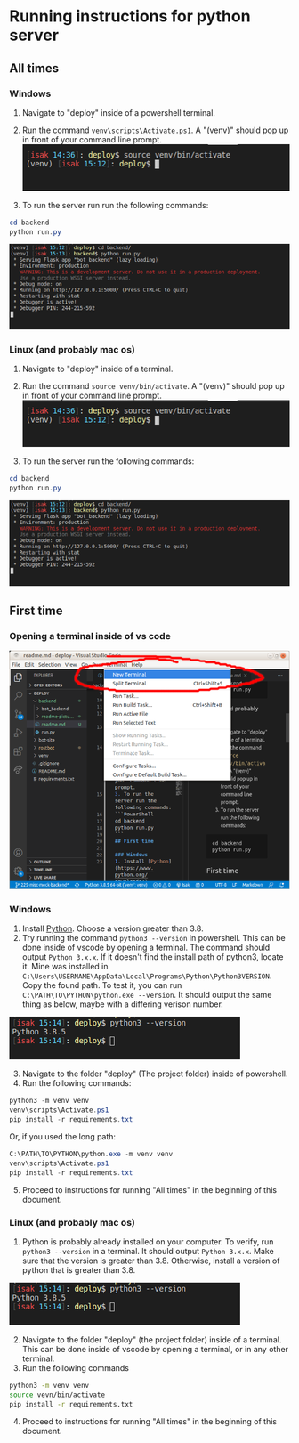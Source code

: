 # Running instructions for python server

## All times
### Windows
1. Navigate to "deploy" inside of a powershell terminal.
2. Run the command `venv\scripts\Activate.ps1`. A "(venv)" should pop up in front of your command line prompt.
![](./readme-pictures/venv.png)

3. To run the server run run the following commands:
```PowerShell
cd backend
python run.py
```
![](./readme-pictures/finished.png)

### Linux (and probably mac os)
1. Navigate to "deploy" inside of a terminal.
2. Run the command `source venv/bin/activate`. A "(venv)" should pop up in front of your command line prompt.
![](./readme-pictures/venv.png)

3. To run the server run the following commands:
```PowerShell
cd backend
python run.py
```
![](./readme-pictures/finished.png)

## First time
### Opening a terminal inside of vs code
![](./readme-pictures/terminal.png)

### Windows
1. Install [Python](https://www.python.org/downloads/). Choose a version greater than 3.8.
2. Try running the command `python3 --version` in powershell. This can be done inside of vscode by opening a terminal. The command should output `Python 3.x.x`. If it doesn't find the install path of python3, locate it. Mine was installed in `C:\Users\USERNAME\AppData\Local\Programs\Python\Python3VERSION`. Copy the found path. To test it, you can run `C:\PATH\TO\PYTHON\python.exe --version`. It should output the same thing as below, maybe with a differing verison number.


![](./readme-pictures/version.png)

3. Navigate to the folder "deploy" (The project folder) inside of powershell.
4. Run the following commands:
```PowerShell
python3 -m venv venv
venv\scripts\Activate.ps1
pip install -r requirements.txt
```
Or, if you used the long path:
```PowerShell
C:\PATH\TO\PYTHON\python.exe -m venv venv
venv\scripts\Activate.ps1
pip install -r requirements.txt
```
5. Proceed to instructions for running "All times" in the beginning of this document.
### Linux (and probably mac os)
1. Python is probably already installed on your computer. To verify, run `python3 --version` in a terminal. It should output `Python 3.x.x`. Make sure that the version is greater than 3.8. Otherwise, install a version of python that is greater than 3.8.

![](./readme-pictures/version.png)

2. Navigate to the folder "deploy" (the project folder) inside of a terminal. This can be done inside of vscode by opening a terminal, or in any other terminal.
3. Run the following commands
```Bash
python3 -m venv venv
source vevn/bin/activate
pip install -r requirements.txt
```
4. Proceed to instructions for running "All times" in the beginning of this document.